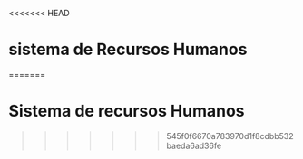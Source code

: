<<<<<<< HEAD
# sistema de Recursos Humanos
=======
# Sistema de recursos Humanos
>>>>>>> 545f0f6670a783970d1f8cdbb532baeda6ad36fe
